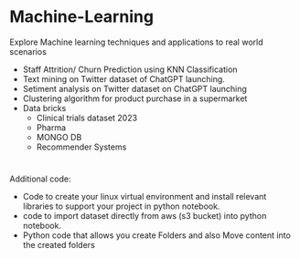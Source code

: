 # Machine-Learning
Explore Machine learning techniques and applications to real world scenarios  
- Staff Attrition/ Churn Prediction using KNN Classification 
- Text mining on Twitter dataset of ChatGPT launching.
- Setiment analysis on Twitter dataset on ChatGPT launching
- Clustering algorithm for product purchase in a supermarket
- Data bricks
  -  Clinical trials dataset 2023
  -  Pharma
  -  MONGO DB
  -  Recommender Systems

#

Additional code:  
- Code to create your linux virtual environment and install relevant libraries to support your project in python notebook.
- code to import dataset directly from aws (s3 bucket) into python notebook.
- Python code that allows you create Folders and also Move content into the created folders  

